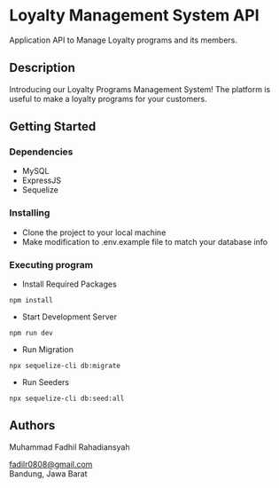 # Loyalty Management System API

Application API to Manage Loyalty programs and its members.

## Description

Introducing our Loyalty Programs Management System! The platform is useful to make a loyalty programs for your customers.

## Getting Started

### Dependencies

* MySQL
* ExpressJS
* Sequelize

### Installing

* Clone the project to your local machine
* Make modification to .env.example file to match your database info


### Executing program

* Install Required Packages
```
npm install
```
* Start Development Server
```
npm run dev
```
* Run Migration
```
npx sequelize-cli db:migrate
```
* Run Seeders
```
npx sequelize-cli db:seed:all
```

## Authors
Muhammad Fadhil Rahadiansyah

fadilr0808@gmail.com  
Bandung, Jawa Barat

